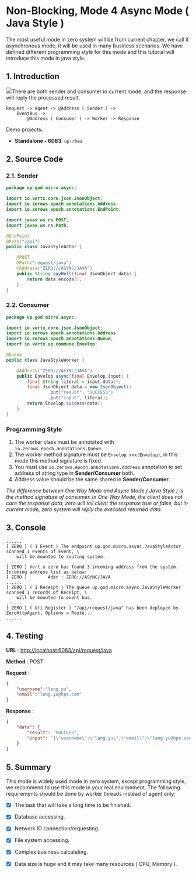 # Non-Blocking, Mode 4 Async Mode \( Java Style \)

The most useful mode in zero system will be from current chapter, we call it asynchronous mode, it will be used in many
business scenarios. We have defined different programming style for this mode and this tutorial will introduce this mode
in java style.

## 1. Introduction

![](/doc/image/request-mode4.png)There are both sender and consumer in current mode, and the response will reply the
processed result.

```
Request -> Agent -> @Address ( Sender ) -> 
    EventBus -> 
        @Address ( Consumer ) -> Worker -> Response
```

Demo projects:

* **Standalone - 6083**: `up-rhea`

## 2. Source Code

### 2.1. Sender

```java
package up.god.micro.async;

import io.vertx.core.json.JsonObject;
import io.zerows.epoch.annotations.Address;
import io.zerows.epoch.annotations.EndPoint;

import javax.ws.rs.POST;
import javax.ws.rs.Path;

@EndPoint
@Path("/api")
public class JavaStyleActor {

    @POST
    @Path("request/java")
    @Address("ZERO://ASYNC/JAVA")
    public String sayHell(final JsonObject data) {
        return data.encode();
    }
}
```

### 2.2. Consumer

```java
package up.god.micro.async;

import io.vertx.core.json.JsonObject;
import io.zerows.epoch.annotations.Address;
import io.zerows.epoch.annotations.Queue;
import io.vertx.up.commune.Envelop;

@Queue
public class JavaStyleWorker {

    @Address("ZERO://ASYNC/JAVA")
    public Envelop async(final Envelop input) {
        final String literal = input.data();
        final JsonObject data = new JsonObject()
                .put("result", "SUCCESS")
                .put("input", literal);
        return Envelop.success(data);
    }
}
```

### Programming Style

1. The worker class must be annotated with `io.zerows.epoch.annotations.Queue`.
2. The worker method signature must be `Envelop xxx(Envelop)`, in this mode this method signature is fixed.
3. You must use `io.zerows.epoch.annotations.Address` annotation to set address of string type in **Sender/Consumer** both.
4. Address value should be the same shared in **Sender/Consumer**.

_The difference between One Way Mode and Async Mode \( Java Style \) is the method signature of consumer. In One Way
Mode, the client does not care the response data, zero will tell client the response true or false, but in current mode,
zero system will reply the executed returned data._

## 3. Console

```shell
......
[ ZERO ] ( 1 Event ) The endpoint up.god.micro.async.JavaStyleActor scanned 1 events of Event, \
    will be mounted to routing system.
......
[ ZERO ] Vert.x zero has found 3 incoming address from the system. Incoming address list as below: 
[ ZERO ]        Addr : ZERO://ASYNC/JAVA
......
[ ZERO ] ( 1 Receipt ) The queue up.god.micro.async.JavaStyleWorker scanned 1 records of Receipt, \
    will be mounted to event bus.
......
[ ZERO ] ( Uri Register ) "/api/request/java" has been deployed by ZeroHttpAgent, Options = Route...
......
```

## 4. Testing

**URL** : [http://localhost:6083/api/request/java](http://localhost:6083/api/request/java)

**Method** : POST

**Request** :

```json
{
    "username":"lang.yu",
    "email":"lang.yu@hpe.com"
}
```

**Response** :

```json
{
    "data": {
        "result": "SUCCESS",
        "input": "{\"username\":\"lang.yu\",\"email\":\"lang.yu@hpe.com\"}"
    }
}
```

## 5. Summary

This mode is widely used mode in zero system, except programming style, we recommend to use this mode in your real
environment. The following requirements should be done by worker threads instead of agent only:

* [x] The task that will take a long time to be finished.
* [x] Database accessing.
* [x] Network IO connection/requesting.
* [x] File system accessing.
* [x] Complex business calculating.
* [x] Data size is huge and it may take many resources \( CPU, Memory \).



